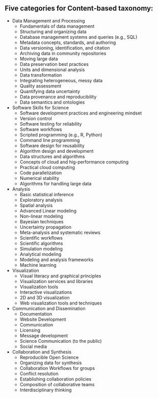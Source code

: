 ## Five categories for Content-based taxonomy: 
- Data Management and Processing 
	- Fundamentals of data management
    - Structuring and organizing data
    - Database management systems and queries (e.g., SQL)
    - Metadata concepts, standards, and authoring
    - Data versioning, identification, and citation
    - Archiving data in community repositories
    - Moving large data
    - Data preservation best practices
	- Units and dimensional analysis
    - Data transformation
    - Integrating heterogeneous, messy data
    - Quality assessment
    - Quantifying data uncertainty
    - Data provenance and reproducibility
    - Data semantics and ontologies
- Software Skills for Science
	- Software development practices and engineering mindset
    - Version control
    - Software testing for reliability
    - Software workflows
    - Scripted programming (e.g., R, Python)
    - Command line programming
    - Software design for reusability
	- Algorithm design and development
    - Data structures and algorithms
	- Concepts of cloud and hig-performance computing
    - Practical cloud computing
    - Code parallelization
    - Numerical stability
    - Algorithms for handling large data
- Analysis
    - Basic statistical inference
    - Exploratory analysis
    - Spatial analysis
    - Advanced Linear modeling
    - Non-linear modeling
    - Bayesian techniques
    - Uncertainty propagation
    - Meta-analysis and systematic reviews
    - Scientific workflows
    - Scientific algorithms
    - Simulation modeling
    - Analytical modeling
    - Modeling and analysis frameworks
    - Machine learning
- Visualization
    - Visual literacy and graphical principles
    - Visualization services and libraries
    - Visualization tools
    - Interactive visualizations
    - 2D and 3D visualization
    - Web visualization tools and techniques
- Communication and Dissemination
    - Documentation
	- Website Development
	- Communication
    - Licensing
    - Message development
    - Science Communication (to the public)
    - Social media
- Collaboration and Synthesis
	- Reproducible Open Science
	- Organizing data for synthesis
    - Collaboration Workflows for groups
    - Conflict resolution
    - Establishing collaboration policies 
    - Composition of collaborative teams
    - Interdisciplinary thinking

